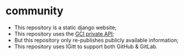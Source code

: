 # community

* This repository is a static django website;
* This repository uses the [GCI private API](https://developers.google.com/open-source/gci/resources/downloads/TaskAPISpec.pdf);
* But this repository only re-publishes publicly available information;
* This repository uses IGitt to support both GitHub & GitLab.